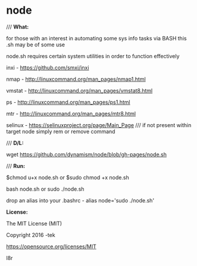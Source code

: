 # node

/// <b>What:</b>


for those with an interest in automating some sys info tasks via BASH this .sh may be of some use

node.sh requires certain system utilities in order to function effectively

inxi -    https://github.com/smxi/inxi

nmap -    http://linuxcommand.org/man_pages/nmap1.html

vmstat -  http://linuxcommand.org/man_pages/vmstat8.html

ps -      http://linuxcommand.org/man_pages/ps1.html

mtr -     http://linuxcommand.org/man_pages/mtr8.html

selinux - https://selinuxproject.org/page/Main_Page   /// if not present within target node simply rem or remove command


/// <b>D/L:</b>


wget https://github.com/dynamism/node/blob/gh-pages/node.sh


/// <b>Run:</b>


$chmod u+x node.sh or $sudo chmod +x node.sh 

bash node.sh or sudo ./node.sh 
</p>
drop an alias into your .bashrc - alias node='sudo ./node.sh'


<b>License:</b>


The MIT License (MIT)

Copyright 2016 -tek

https://opensource.org/licenses/MIT

l8r

